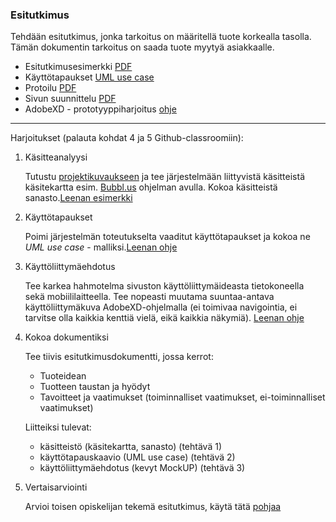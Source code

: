 ### Esitutkimus

Tehdään esitutkimus, jonka tarkoitus on määritellä tuote korkealla tasolla. Tämän dokumentin tarkoitus on saada tuote myytyä asiakkaalle.

- Esitutkimusesimerkki [PDF](http://www.leeniemi.net/syst19/materiaali/WebMagiaEsitutkimus.pdf)
- Käyttötapaukset [UML use case](http://www.leeniemi.net/syst19/index.php?sivu=UML)
- Protoilu [PDF](http://www.leeniemi.net/syst19/materiaali/protoilu.pdf)
- Sivun suunnittelu [PDF](http://www.leeniemi.net/syst19/materiaali/Kayt_websivu.pdf)
- AdobeXD - prototyyppiharjoitus [ohje](http://www.leeniemi.net/syst19/index.php?sivu=xd)

---

Harjoitukset (palauta kohdat 4 ja 5 Github-classroomiin):

1. Käsitteanalyysi

    Tutustu [projektikuvaukseen](http://www.leeniemi.net/syst19/materiaali/Asunnonvuokraus.pdf) ja tee järjestelmään liittyvistä käsitteistä käsitekartta esim. [Bubbl.us](http://bubble.us) ohjelman avulla. Kokoa käsitteistä sanasto.[Leenan esimerkki](http://www.leeniemi.net/syst19/index.php?sivu=kasitemiellekartta)

2. Käyttötapaukset

    Poimi järjestelmän toteutukselta vaaditut käyttötapaukset ja kokoa ne *UML use case* - malliksi.[Leenan ohje](http://www.leeniemi.net/syst19/index.php?sivu=hartyo3)

3. Käyttöliittymäehdotus

    Tee karkea hahmotelma sivuston käyttöliittymäideasta tietokoneella sekä mobiililaitteella. Tee nopeasti muutama suuntaa-antava käyttöliittymäkuva AdobeXD-ohjelmalla (ei toimivaa navigointia, ei tarvitse olla kaikkia kenttiä vielä, eikä kaikkia näkymiä). [Leenan ohje](http://www.leeniemi.net/syst19/index.php?sivu=hartyo2)

4. Kokoa dokumentiksi

    Tee tiivis esitutkimusdokumentti, jossa kerrot:
    - Tuoteidean
    - Tuotteen taustan ja hyödyt
    - Tavoitteet ja vaatimukset (toiminnalliset vaatimukset, ei-toiminnalliset vaatimukset)

    Liitteiksi tulevat:
    - käsitteistö (käsitekartta, sanasto) (tehtävä 1)
    - käyttötapauskaavio (UML use case) (tehtävä 2)
    - käyttöliittymäehdotus (kevyt MockUP) (tehtävä 3)

5. Vertaisarviointi

    Arvioi toisen opiskelijan tekemä esitutkimus, käytä tätä [pohjaa](http://www.leeniemi.net/syst19/materiaali/Vertaisarviointi.dotx)